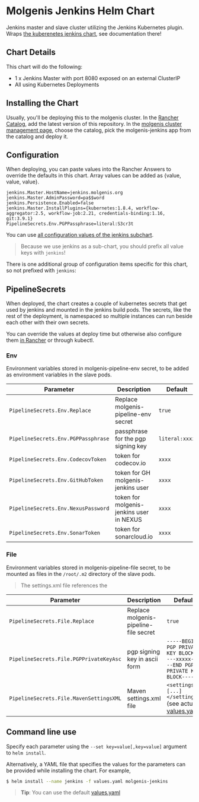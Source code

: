 # Molgenis Jenkins Helm Chart

Jenkins master and slave cluster utilizing the Jenkins Kubernetes plugin.
Wraps [the kuberenetes jenkins chart](https://github.com/kubernetes/charts/tree/master/stable/jenkins), see documentation there!

## Chart Details

This chart will do the following:

* 1 x Jenkins Master with port 8080 exposed on an external ClusterIP
* All using Kubernetes Deployments

## Installing the Chart

Usually, you'll be deploying this to the molgenis cluster.
In the [Rancher Catalog](https://rancher.molgenis.org:7443/g/catalog), add the latest version of this repository.
In the [molgenis cluster management page](https://rancher.molgenis.org:7443/p/c-mhkqb:project-2pf45/apps), choose the 
catalog, pick the molgenis-jenkins app from the catalog and deploy it.

## Configuration

When deploying, you can paste values into the Rancher Answers to override the defaults in this chart.
Array values can be added as {value, value, value}.
```
jenkins.Master.HostName=jenkins.molgenis.org
jenkins.Master.AdminPassword=pa$$word
jenkins.Persistence.Enabled=false
jenkins.Master.InstallPlugins={kubernetes:1.8.4, workflow-aggregator:2.5, workflow-job:2.21, credentials-binding:1.16, git:3.9.1}
PipelineSecrets.Env.PGPPassphrase=literal:S3cr3t
```

You can use [all configuration values of the jenkins subchart](https://github.com/kubernetes/charts/tree/master/stable/jenkins).
> Because we use jenkins as a sub-chart, you should prefix all value keys with `jenkins`!

There is one additional group of configuration items specific for this chart, so not prefixed with `jenkins`:
## PipelineSecrets

When deployed, the chart creates a couple of kubernetes secrets that get used by jenkins and mounted in the jenkins 
build pods. The secrets, like the rest of the deployment, is namespaced so multiple instances can run beside
each other with their own secrets.

You can override the values at deploy time but otherwise also configure them 
[in Rancher](https://rancher.molgenis.org:7443/p/c-mhkqb:project-2pf45/secrets) or through kubectl.

### Env
Environment variables stored in molgenis-pipeline-env secret, to be added as environment variables
in the slave pods.

| Parameter                          | Description                              | Default         |
| ---------------------------------- | ---------------------------------------- | --------------- |
| `PipelineSecrets.Env.Replace`      | Replace molgenis-pipeline-env secret     | `true`          |
| `PipelineSecrets.Env.PGPPassphrase`| passphrase for the pgp signing key       | `literal:xxxx`  |
| `PipelineSecrets.Env.CodecovToken` | token for codecov.io                     | `xxxx`          |
| `PipelineSecrets.Env.GitHubToken`  | token for GH molgenis-jenkins user       | `xxxx`          |
| `PipelineSecrets.Env.NexusPassword`| token for molgenis-jenkins user in NEXUS | `xxxx`          |
| `PipelineSecrets.Env.SonarToken`   | token for sonarcloud.io                  | `xxxx`          |                                                            |

### File

Environment variables stored in molgenis-pipeline-file secret, to be mounted as files
in the `/root/.m2` directory of the slave pods.
> The settings.xml file references the 

| Parameter                              | Description                           | Default                                                                         |
| -------------------------------------- | ------------------------------------- | ------------------------------------------------------------------------------- |
| `PipelineSecrets.File.Replace`         | Replace molgenis-pipeline-file secret | `true`                                                                          |
| `PipelineSecrets.File.PGPPrivateKeyAsc`| pgp signing key in ascii form         | `-----BEGIN PGP PRIVATE KEY BLOCK-----xxxxx-----END PGP PRIVATE KEY BLOCK-----` |
| `PipelineSecrets.File.MavenSettingsXML`| Maven settings.xml file               | `<settings>[...]</settings>` (see actual [values.yaml](values.yaml))            |


## Command line use
Specify each parameter using the `--set key=value[,key=value]` argument to `helm install`.

Alternatively, a YAML file that specifies the values for the parameters can be provided while installing the chart.
For example,

```bash
$ helm install --name jenkins -f values.yaml molgenis-jenkins
```

> **Tip**: You can use the default [values.yaml](values.yaml)

